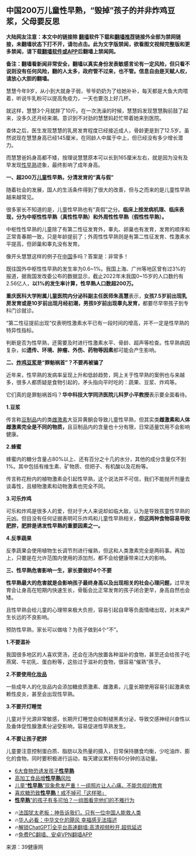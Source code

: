 <!-- 面包屑导航 --> <h2>中国200万儿童性早熟，“毁掉”孩子的并非炸鸡豆浆，父母要反思</h2> <p class="notice"><b>大陆网友注意：本文中的链接除 <a href="https://github.com/bannedbook/fanqiang" >翻墙</a>软件下载和<a href="https://github.com/killgcd/justmysocks/blob/master/README.md">翻墙推荐</a>链接外全部为禁网链接，未翻墙状态下打不开，请勿点击。此为文字版禁闻，欲看图文视频完整版和更多禁闻，请下载<a href="https://github.com/bannedbook/fanqiang">翻墙软件或APP</a>后翻墙上禁闻网。</p><p>备注：翻墙看新闻非常安全，翻墙以真实身份发表敏感言论有一定风险，但只看不说则没有任何风险，翻的人太多，政府管不过来，也不管。信息自由是天赋人权，请放心大胆的翻墙。</b></p>  <div class="entry"> <p>慧慧今年9岁，从小到大就身子弱，爷爷奶奶为了给她补补，每天都是大鱼大肉喂着，听说牛乳粉可以提高免疫力，一天也要泡上好几杯。</p> <p>就这样，慧慧3个月就胖了10斤。在一次洗澡的时候，慧慧妈发现慧慧胸前鼓了起来，没多久还月经来潮。意识到不对劲的慧慧妈赶忙带着她来到医院。</p> <p>查体之后，医生发现慧慧的乳房发育程度已经接近成人，骨龄更是到了12.5岁。虽然说现在慧慧身高已经145厘米，在同龄人中属于中上，但已经没有多少增长潜力。</p> <p>而慧慧爸妈身高都不矮，按理说慧慧原本可以长到165厘米左右，就是因为没有及早发现<a href="https://www.bannedbook.org/bnews/tag/%e6%80%a7%e6%97%a9%e7%86%9f/" class="st_tag internal_tag" rel="tag" title="标签 性早熟 下的日志">性早熟</a>迹象，最终影响了成年身高。</p> <p><strong>一、超200万<a href="https://www.bannedbook.org/bnews/tag/%E5%84%BF%E7%AB%A5/" class="st_tag internal_tag" rel="tag" title="标签 儿童 下的日志">儿童</a>性早熟，分清发育的“真与假”</strong></p> <p>随着社会的发展，国人的生活条件得到了很大的改善，但与之而来的是儿童性早熟越来越常见。</p> <p>很多家长不知道的是，儿童性早熟也有“真假”之分。<strong>临床上按发病机理、临床表现，分为中枢性性早熟（真性性早熟）和外周性性早熟（假性性早熟）。</strong></p> <p>中枢性性早熟的儿童除了有第二性征发育外，睾丸、卵巢也有发育，发育的顺序和正常青春期一致，只是年龄提前了；外周性性早熟则是有第二性征发育、性激素水平提高，但卵巢和睾丸没有发育。</p> <p>像开头慧慧这样的例子在<a href="https://www.bannedbook.org/bnews/tag/%E4%B8%AD%E5%9B%BD/" class="st_tag internal_tag" rel="tag" title="标签 中国 下的日志">中国</a>多吗？答案是：非常多！</p>  <p>既往国外中枢性性早熟的发生率为0.6~1%。我国上海、广州等地区曾有过3%的报道，据我国发改委公布的数据显示，截止2022年末我国0~15岁的人口数约有2.56亿人，<strong>以1%的发生率计算，性早熟人口数超200万。</strong></p> <p><strong>重庆医科大学附属儿童医院内分泌科副主任医师朱高慧</strong>表示，<strong>女孩7.5岁前出现乳房发育或是10岁前出现月经初潮，男孩9岁前出现睾丸发育，</strong>都要尽早带孩子到专科门诊就诊。</p> <p>“第二性征提前出现”仅表明性激素水平已有一段时间的增高，并不一定是性早熟的特异性指标。</p> <p>判断是否为性早熟，还需要及时进行性激素水平、骨龄、超声等检查。性早熟病因复杂，如<strong>遗传、环境、肿瘤、外伤、药物等因素</strong>都可能会产生影响。</p> <p><strong>二、<a href="https://www.bannedbook.org/bnews/tag/%e7%82%b8%e9%b8%a1/" class="st_tag internal_tag" rel="tag" title="标签 炸鸡 下的日志">炸鸡</a><a href="https://www.bannedbook.org/bnews/tag/%E8%B1%86%E6%B5%86/" class="st_tag internal_tag" rel="tag" title="标签 豆浆 下的日志">豆浆</a>是“罪魁祸首”？不要再被骗了</strong></p> <p>近年来，性早熟的发病率呈现上升和低龄趋势，网上关于性早熟的案例也与来越多，很多人都质疑是食物引起的，矛头指向平时吃的：蔬果、豆浆、炸鸡等。</p> <p>它们真的是罪魁祸首吗？<strong>华中科技大学同济医院儿科罗小平教授</strong>表示要全面看待。</p> <p><strong>1.豆浆</strong></p> <p>传言称<a href="https://www.bannedbook.org/bnews/tag/%E8%B1%86%E5%88%B6%E5%93%81/" class="st_tag internal_tag" rel="tag" title="标签 豆制品 下的日志">豆制品</a>内的类<a href="https://www.bannedbook.org/bnews/tag/%E9%9B%8C%E6%BF%80%E7%B4%A0/" class="st_tag internal_tag" rel="tag" title="标签 雌激素 下的日志">雌激素</a>大豆异黄酮会导致儿童性早熟，但其实类<strong>雌激素和人体雌激素完全是不同的物质，</strong>且豆制品内的含量也十分有限，日常适量饮用不会影响健康。</p>  <p><strong>2.蜂蜜</strong></p> <p>蜂蜜内的糖分含量占80%以上、还有百分之十几的水分，其他的成分含量仅不到1%。其中包括有维生素、矿物质、但把子、有机酸以及花粉等。</p> <p>传言称花粉内的植物激素会引起性早熟，这个说法并不可信，我们不能抛开剂量去谈毒性，且植物激素和动物激素也完全不同。</p> <p><strong>3.可乐炸鸡</strong></p> <p>可乐和炸鸡是很多人的爱，但对于大人来说却如临大敌，认为是导致孩童性早熟的元凶。但目没有任何证据表明可乐炸鸡和儿童性早熟相关，<strong>但这两种食物容易导致肥胖，肥胖是诱发性早熟的重要因素之一。</strong></p> <p><strong>4.反季蔬果</strong></p> <p>反季蔬果会使用植物生长调节剂进行催熟，但这和人类激素完全是两码事。再加上，只要是在允许范围内使用的添加剂，都不会给健康带来过大的影响。</p> <p><strong>三、性早熟危害影响一生，家长要做好4个不要</strong></p> <p><strong>性早熟最大的危害就是会影响孩子最终身高以及出现相关的社会心理问题，</strong>过早发育会让身高在短期内快速生长，骨骺会比正常发育的孩子闭合更早，身高自然也会矮。</p>  <p>且性早熟会给儿童的心理带来极大负担，容易引起自卑等负面情绪出现，对未来产生长远的不良影响。</p> <p>预防性早熟，家长可以做啥？为孩子做到4个“不”。</p> <p><strong>1.不要滥补</strong></p> <p>我国很多地区的人喜欢煲汤，还会在汤内放置各种滋补的食物，甚至还会给孩子吃燕窝、牛初乳、蛋白粉等，这些过于滋补的食物，很容易“催熟”孩子。</p> <p><strong>2.不要使用<a href="https://www.bannedbook.org/bnews/tag/%E5%8C%96%E5%A6%86%E5%93%81/" class="st_tag internal_tag" rel="tag" title="标签 化妆品 下的日志">化妆品</a></strong></p> <p>一些成年人的化妆品内会添加糖皮质激素、雌激素，儿童长期使用容易引起激素依赖性皮炎，甚至会出现性早熟。</p> <p><strong>3.不要开灯睡觉</strong></p> <p>儿童对于光源非常敏感，长期开灯睡觉会抑制褪黑素分泌，导致交感神经兴奋性以及垂体促性腺激素分泌受影响，容易促进性早熟发生。</p> <p><strong>4.不要让孩子肥胖</strong></p>  <p>儿童要注意控制蛋白质、脂肪以及热量的摄入，日常保持膳食均衡，少吃油炸、膨化的食物。同时要积极进行运动，每天建议累积有60分钟的活动量。</p> <p></p> <!--<div id="taboola-mid-1"></div>--><ul class='op-related-articles' title='相关阅读'> <li><a href='https://www.bannedbook.org/bnews/baitai/20240828/2080309.html' target='_blank'>6大食物恐诱发孩子<b>性早熟</b></a></li> <li><a href='https://www.bannedbook.org/bnews/baitai/20240217/2002255.html' target='_blank'>高加工食品增<b>性早熟</b>风险</a></li> <li><a href='https://www.bannedbook.org/bnews/lifebaike/20231213/1973407.html' target='_blank'>儿童“<b>性早熟</b>”现象愈发严重！一组照片让人心痛，不能忽视的教育</a></li> <li><a href='https://www.bannedbook.org/bnews/baitai/20230704/1904046.html' target='_blank'>喜欢糖恐致<b>性早熟</b>！戒不掉可「这样喝」</a></li> <li><a href='https://www.bannedbook.org/bnews/lifebaike/20230616/1897187.html' target='_blank'><b>性早熟</b>”的孩子有多可怕？一组图看完他们的不雅行为</a></li> </ul> <ul class="texttj"> <li>🔥<a href="https://www.bannedbook.org/bnews/ssgc/20230219/1850782.html" target="_blank">法国犹太老板：神告诉我们，只有一位中国人能救人类</a></li> <li>🔥<a href="https://www.bannedbook.org/bnews/comments/20220220/1694796.html" target="_blank">华人必看：中华文化的飓风 幸福感无法描述</a></li> <li>🔥<a href="https://github.com/bannedbook/fanqiang/wiki/V2ray%E6%9C%BA%E5%9C%BA" target="_blank">解锁ChatGPT|全平台高速翻墙:高清视频秒开,超低延迟</a></li> <li>🔥<a href="https://github.com/bannedbook/fanqiang/wiki/%E7%A6%81%E9%97%BB%E7%BD%91%E5%AE%89%E5%8D%93%E7%BF%BB%E5%A2%99%E6%96%B0%E9%97%BBAPP" target="_blank">免费PC翻墙、安卓VPN翻墙APP</a></li> </ul><p class="src-info">来源：39健康网 </p><a name='sharetosocial'></a> <div style="margin-bottom:5px;padding-bottom:5px;clear:both"> <div id="archive-pix-1" class="banner-ads"> <!-- AuctionX Display platform tag START --> <div id="27602x728x90x621x_ADSLOT1" clicktrack="%%CLICK_URL_ESC%%"></div>  <!-- AuctionX Display platform tag END --> </div> <div id="archive-pix-2" class="banner-ads"> <!-- AuctionX Display platform tag START --> <div id="27556x300x250x621x_ADSLOT1" clicktrack="%%CLICK_URL_ESC%%" style="margin:0 auto;text-align:center"></div>  <!-- AuctionX Display platform tag END --> </div> </div>  <div id="archive-pix-1" class="banner-ads"> <!-- AuctionX Display platform tag START --> <div id="27603x728x90x621x_ADSLOT1" clicktrack="%%CLICK_URL_ESC%%"></div>  <!-- AuctionX Display platform tag END --> </div> </div><!--END ENTRY--> 
